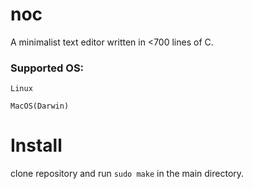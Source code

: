 # noc

A minimalist text editor written in &lt;700 lines of C.

### Supported OS:

    Linux

    MacOS(Darwin)

# Install

clone repository and run `sudo make` in the main directory.
